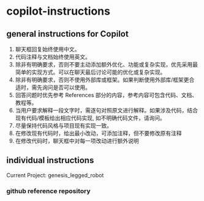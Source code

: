 # copilot-instructions
## general instructions for Copilot
1. 聊天框回复始终使用中文。
2. 代码注释与文档始终使用英文。
3. 除非有明确要求，否则不要主动添加额外优化、功能或复杂实现，优先采用最简单的实现方式。可以在聊天最后讨论可能的优化或复杂实现。
4. 除非有明确要求，否则不使用外部库或框架。如果判断使用外部库/框架更合适时，需先询问是否可以使用。
5. 回答问题时优先参考 References 部分的内容，参考内容可包含代码、文档、教程等。
6. 当用户要求解释一段文字时，需逐句对照原文进行解释。如果涉及代码，结合现有代码/模板给出相应代码实现, 如不明确代码文件，请询问。
7. 尽量保持代码风格与项目现有实现一致。
8. 在修改现有代码时，给出最小改动，可添加注释，但不要修改原有注释
9. 在修改代码时，聊天框中对每一项改动进行额外说明

## individual instructions
Current Project: genesis_legged_robot

### github reference repository
